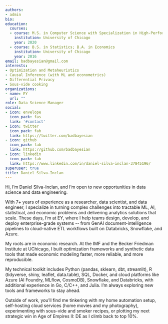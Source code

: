 ```yaml
---
authors:
- admin
bio: 
education:
  courses:
  - course: M.S. in Computer Science with Specialization in High-Performance Computing 
    institution: University of Chicago
    year: 2020
  - course: B.S. in Statistics; B.A. in Economics
    institution: University of Chicago
    year: 2016
email: badbayesian@gmail.com
interests:
- Optimization and Metaheuristics
- Causal Inference (with ML and econometrics)
- Differential Privacy
- Sous-vide cooking
organizations:
- name: EY
  url: ""
role: Data Science Manager
social:
- icon: envelope
  icon_pack: fas
  link: '#contact'
- icon: twitter
  icon_pack: fab
  link: https://twitter.com/badbayesian
- icon: github
  icon_pack: fab
  link: https://github.com/badbayesian
- icon: linkedin
  icon_pack: fab
  link: https://www.linkedin.com/in/daniel-silva-inclan-37845196/
superuser: true
title: Daniel Silva-Inclan
---
```

Hi, I’m Daniel Silva-Inclan, and I’m open to new opportunities in data science and data engineering.

With 7+ years of experience as a researcher, data scientist, and data engineer, I specialize in turning complex challenges into tractable ML, AI, statistical, and economic problems and delivering analytics solutions that scale. These days, I’m at EY, where I help teams design, develop, and deploy enterprise-grade systems -- from GenAI document-intelligence pipelines to cloud-native ETL workflows built on Databricks, Snowflake, and Azure.

My roots are in economic research. At the IMF and the Becker Friedman Institute at UChicago, I built optimization frameworks and synthetic data tools that made economic modeling faster, more reliable, and more reproducible.

My technical toolkit includes Python (pandas, sklearn, dbt, streamlit), R (tidyverse, shiny, leaflet, data.table), SQL, Docker, and cloud platforms like Azure (AI Foundry, MLflow, CosmoDB), Snowflake, and Databricks, with additional experience in Go, C/C++, and Julia. I’m always exploring new tools and frameworks to stay ahead.

Outside of work, you’ll find me tinkering with my home automation setup, self-hosting cloud services (home movies and my photography), experimenting with sous-vide and smoker recipes, or plotting my next strategic win in Age of Empires II: DE as I climb back to top 10%.
